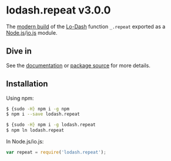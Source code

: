# lodash.repeat v3.0.0

The [modern build](https://github.com/lodash/lodash/wiki/Build-Differences) of the [Lo-Dash](https://lodash.com/) function `_.repeat` exported as a [Node.js](http://nodejs.org/)/[io.js](https://iojs.org/) module.

## Dive in

See the [documentation](https://lodash.com/docs#repeat) or [package source](https://github.com/lodash/lodash/blob/3.0.0-npm-packages/lodash.repeat/index.js) for more details.

## Installation

Using npm:

```bash
$ {sudo -H} npm i -g npm
$ npm i --save lodash.repeat

$ {sudo -H} npm i -g lodash.repeat
$ npm ln lodash.repeat
```

In Node.js/io.js:

```js
var repeat = require('lodash.repeat');
```
